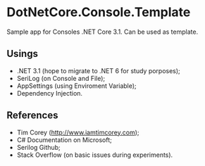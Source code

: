 # DotNetCore.Console.Template

Sample app for Consoles .NET Core 3.1. Can be used as template.

## Usings

- .NET 3.1 (hope to migrate to .NET 6 for study porposes);
- SeriLog (on Console and File);
- AppSettings (using Enviroment Variable);
- Dependency Injection.

## References

- Tim Corey (http://www.iamtimcorey.com);
- C# Documentation on Microsoft;
- Serilog Github;
- Stack Overflow (on basic issues during experiments).